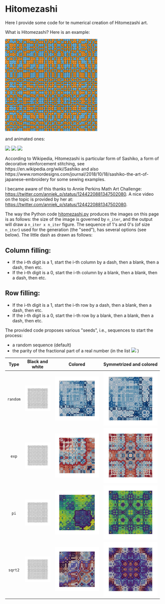 # Hitomezashi

Here I provide some code for te numerical creation of Hitomezashi art.

What is Hitomezashi? Here is an example:

<img src="my_art/hitomezashi_exp_128_blue_orange.png" width="300">

and animated ones:
<p float="left">
<img src="my_art/expRdBu150.gif"  height="300">
<img src="my_art/piRdBu150.gif" height="300">
<img src="my_art/sqrt2RdBu150.gif" width="300">
</p>
According to Wikipedia, Hitomezashi is particular form of Sashiko, a form of decorative reinforcement stitching,
see https://en.wikipedia.org/wiki/Sashiko and also
https://www.romordesigns.com/journal/2018/10/18/sashiko-the-art-of-japanese-embroidery for some sewing examples.

I became aware of this thanks to Annie Perkins Math Art Challenge:
https://twitter.com/anniek_p/status/1244220881347502080.
A nice video on the topic is provided by her at:
https://twitter.com/anniek_p/status/1244220881347502080.


The way the Python code [hitomezashi.py](hitomezashi.py) produces the images on this page is as follows: the size of the image is governed by `n_iter`, and the output will draw a `n_iter x n_iter` figure.
The sequence of 1's and 0's (of size `n_iter`) used for the generation (the "seed"), has several options (see below).
The little dash as drawn as follows:

## Column filling:
- If the i-th digit is a 1, start the i-th column by a dash, then a blank, then a dash, then etc.
- If the i-th digit is a 0, start the i-th column by a blank, then a blank, then a dash, then etc.

## Row filling:
- If the i-th digit is a 1, start the i-th row by a dash, then a blank, then a dash, then etc.
- If the i-th digit is a 0, start the i-th row by a blank, then a blank, then a dash, then etc.

The provided code proposes various "seeds", i.e.,  sequences to start the process:

- a random sequence (default)
- the parity of the fractional part of a real number (in the list  <img src="https://render.githubusercontent.com/render/math?math=\exp(1), \pi, \sqrt{2}"> )




Type | Black and white             |  Colored | Symmetrized and colored
:-------------------------:|:-------------------------:|:-------------------------:|:-------------------------:
`random` | ![pdf/hitomezashi_random_50.pdf](png/hitomezashi_random_50.png)  |  ![svg/hitomezashi_cmap_Blues_random_150_nq30.svg](svg/hitomezashi_cmap_Blues_random_150_nq30.svg) | ![svg/hitomezashi_cmap_Blues_random_150_nq30.svg](svg/hitomezashi_cmap_Blues_random_150_nq30.svg)
`exp` | ![pdf/hitomezashi_exp_50.pdf](png/hitomezashi_exp_50.png)  |  ![svg/hitomezashi_cmap_RdBu_exp_150_nq30.svg](svg/hitomezashi_cmap_RdBu_exp_150_nq30.svg) | ![svg/hitomezashi_mirror_cmap_RdBu_exp_150_nq30.svg](svg/hitomezashi_mirror_cmap_RdBu_exp_150_nq30.svg)
`pi` | ![pdf/hitomezashi_pi_50.pdf](png/hitomezashi_pi_50.png)  |  ![svg/hitomezashi_cmap_viridis_pi_150_nq30.svg](svg/hitomezashi_cmap_viridis_pi_150_nq30.svg) | ![svg/hitomezashi_mirror_cmap_viridis_pi_150_nq30.svg](svg/hitomezashi_mirror_cmap_viridis_pi_150_nq30.svg)
`sqrt2` | ![pdf/hitomezashi_sqrt2_50.pdf](png/hitomezashi_sqrt2_50.png)  |  ![svg/hitomezashi_cmap_twilight_sqrt2_150_nq30.svg](svg/hitomezashi_cmap_twilight_sqrt2_150_nq30.svg) | ![svg/hitomezashi_mirror_cmap_twilight_sqrt2_150_nq30.svg](svg/hitomezashi_mirror_cmap_twilight_sqrt2_150_nq30.svg)

